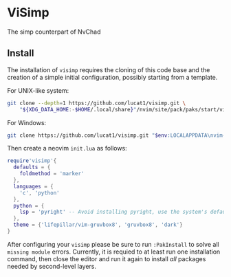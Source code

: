 # ViSimp

The simp counterpart of NvChad

## Install

The installation of `visimp` requires the cloning of this code base and the
creation of a simple initial configuration, possibly starting from a template.

For UNIX-like system:
```sh
git clone --depth=1 https://github.com/lucat1/visimp.git \
    "${XDG_DATA_HOME:-$HOME/.local/share}"/nvim/site/pack/paks/start/visimp
```

For Windows:
```sh
git clone https://github.com/lucat1/visimp.git "$env:LOCALAPPDATA\nvim-data\site\pack/paks/start/visimp"
```

Then create a neovim `init.lua` as follows:

```lua
require'visimp'{
  defaults = {
    foldmethod = 'marker'
  },
  languages = {
    'c', 'python'
  },
  python = {
    lsp = 'pyright' -- Avoid installing pyright, use the system's default
  },
  theme = {'lifepillar/vim-gruvbox8', 'gruvbox8', 'dark'}
}
```

After configuring your `visimp` please be sure to run `:PakInstall` to solve
all `missing module` errors. Currently, it is requied to at least run one
installation command, then close the editor and run it again to install _all_
packages needed by second-level layers.
